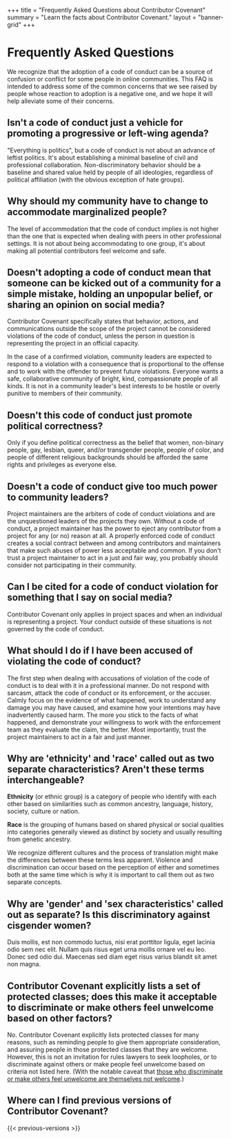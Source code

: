 +++
title = "Frequently Asked Questions about Contributor Covenant"
summary = "Learn the facts about Contributor Covenant."
layout = "banner-grid"
+++

# Frequently Asked Questions

We recognize that the adoption of a code of conduct can be a source of confusion or conflict for some people in online communities. This FAQ is intended to address some of the common concerns that we see raised by people whose reaction to adoption is a negative one, and we hope it will help alleviate some of their concerns.

## Isn't a code of conduct just a vehicle for promoting a progressive or left-wing agenda?
"Everything is politics", but a code of conduct is not about an advance of leftist politics. It's about establishing a minimal baseline of civil and professional collaboration. Non-discriminatory behavior should be a baseline and shared value held by people of all ideologies, regardless of political affiliation (with the obvious exception of hate groups).

## Why should my community have to change to accommodate marginalized people?
The level of accommodation that the code of conduct implies is not higher than the one that is expected when dealing with peers in other professional settings. It is not about being accommodating to one group, it's about making all potential contributors feel welcome and safe.

## Doesn't adopting a code of conduct mean that someone can be kicked out of a community for a simple mistake, holding an unpopular belief, or sharing an opinion on social media?
Contributor Covenant specifically states that behavior, actions, and communications outside the scope of the project cannot be considered violations of the code of conduct, unless the person in question is representing the project in an official capacity.

In the case of a confirmed violation, community leaders are expected to respond to a violation with a consequence that is proportional to the offense and to work with the offender to prevent future violations. Everyone wants a safe, collaborative community of bright, kind, compassionate people of all kinds. It is not in a community leader's best interests to be hostile or overly punitive to members of their community.

## Doesn't this code of conduct just promote political correctness?
Only if you define political correctness as the belief that women, non-binary people, gay, lesbian, queer, and/or transgender people, people of color, and people of different religious backgrounds should be afforded the same rights and privileges as everyone else.

## Doesn't a code of conduct give too much power to community leaders?
Project maintainers are the arbiters of code of conduct violations and are the unquestioned leaders of the projects they own. Without a code of conduct, a project maintainer has the power to eject any contributor from a project for any (or no) reason at all. A properly enforced code of conduct creates a social contract between and among contributors and maintainers that make such abuses of power less acceptable and common. If you don't trust a project maintainer to act in a just and fair way, you probably should consider not participating in their community.

## Can I be cited for a code of conduct violation for something that I say on social media?
Contributor Covenant only applies in project spaces and when an individual is representing a project. Your conduct outside of these situations is not governed by the code of conduct.

## What should I do if I have been accused of violating the code of conduct?
The first step when dealing with accusations of violation of the code of conduct is to deal with it in a professional manner. Do not respond with sarcasm, attack the code of conduct or its enforcement, or the accuser. Calmly focus on the evidence of what happened, work to understand any damage you may have caused, and examine how your intentions may have inadvertently caused harm. The more you stick to the facts of what happened, and demonstrate your willingness to work with the enforcement team as they evaluate the claim, the better. Most importantly, trust the project maintainers to act in a fair and just manner.

## Why are 'ethnicity' and 'race' called out as two separate characteristics? Aren't these terms interchangeable?

**Ethnicity** (or ethnic group) is a category of people who identify with each other based on similarities such as common ancestry, language, history, society, culture or nation.

**Race** is the grouping of humans based on shared physical or social qualities into categories generally viewed as distinct by society and usually resulting from genetic ancestry.

We recognize different cultures and the process of translation might make the differences between these terms less apparent. Violence and discrimination can occur based on the perception of either and sometimes both at the same time which is why it is important to call them out as two separate concepts.

## Why are 'gender' and 'sex characteristics' called out as separate? Is this discriminatory against cisgender women?

Duis mollis, est non commodo luctus, nisi erat porttitor ligula, eget lacinia odio sem nec elit. Nullam quis risus eget urna mollis ornare vel eu leo. Donec sed odio dui. Maecenas sed diam eget risus varius blandit sit amet non magna.

## Contributor Covenant explicitly lists a set of protected classes; does this make it acceptable to discriminate or make others feel unwelcome based on other factors?
No. Contributor Covenant explicitly lists protected classes for many reasons, such as reminding people to give them appropriate consideration, and assuring people in those protected classes that they are welcome. However, this is not an invitation for rules lawyers to seek loopholes, or to discriminate against others or make people feel unwelcome based on criteria not listed here. (With the notable caveat that <a href="https://en.wikipedia.org/wiki/Paradox_of_tolerance">those who discriminate or make others feel unwelcome are themselves not welcome</a>.)

## Where can I find previous versions of Contributor Covenant?
{{< previous-versions >}}

